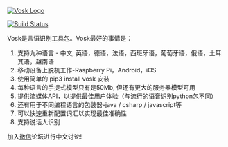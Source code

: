 [![Vosk Logo](https://alphacephei.com/img/logo_mini.png)](https://alphacephei.com)

[![Build Status](https://travis-ci.com/alphacep/vosk-api.svg?branch=master)](https://travis-ci.com/alphacep/vosk-api)

Vosk是言语识别工具包。Vosk最好的事情是：

  1. 支持九种语言 - 中文, 英语，德语，法语，西班牙语，葡萄牙语，俄语，土耳其语，越南语
  1. 移动设备上脱机工作-Raspberry Pi，Android，iOS
  1. 使用简单的 pip3 install vosk 安装
  1. 每种语言的手提式模型只有是50Mb, 但还有更大的服务器模型可用
  1. 提供流媒体API，以提供最佳用户体验（与流行的语音识别python包不同）
  1. 还有用于不同编程语言的包装器-java / csharp / javascript等
  1. 可以快速重新配置词汇以实现最佳准确性
  1. 支持说话人识别

加入[微信](https://alphacephei.com/img/wechat/wechat.jpg)论坛进行中文讨论!
